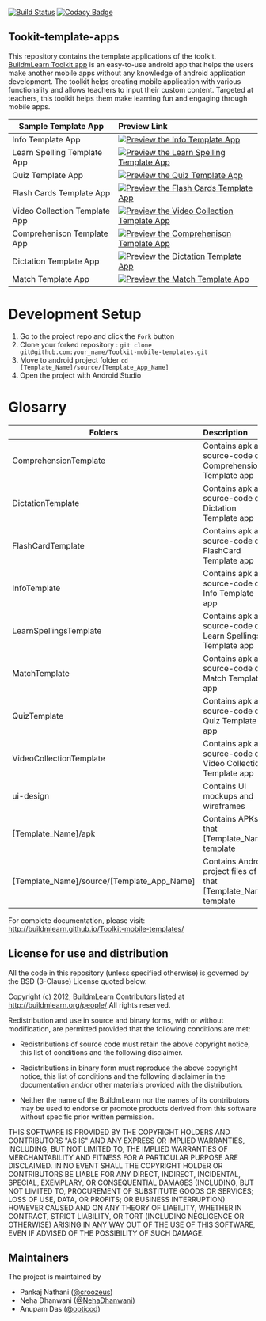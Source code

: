 [![Build Status](https://travis-ci.org/BuildmLearn/Toolkit-mobile-templates.svg)](https://travis-ci.org/BuildmLearn/Toolkit-mobile-templates) [![Codacy Badge](https://api.codacy.com/project/badge/Grade/aa817e5c09b24adeaa998ef73f4393e0)](https://www.codacy.com/app/anupam/Toolkit-mobile-templates?utm_source=github.com&amp;utm_medium=referral&amp;utm_content=BuildmLearn/Toolkit-mobile-templates&amp;utm_campaign=Badge_Grade)

Tookit-template-apps
--------------------

This repository contains the template applications of the toolkit. [BuildmLearn Toolkit app](https://github.com/BuildmLearn/BuildmLearn-Toolkit-Android) is an easy-to-use android app that helps the users make another mobile apps without any knowledge of android application development. The toolkit helps creating mobile application with various functionality and allows teachers to input their custom content. Targeted at teachers, this toolkit helps them make learning fun and engaging through mobile apps.

| Sample Template App       | Preview Link  |
| ------------- |:-------------|
|Info Template App|[![Preview the Info Template App](https://img.shields.io/badge/Preview-Appetize.io-green.svg)](https://appetize.io/app/v71r4g8z3t6qp6bmmm90nbr56g) |
|Learn Spelling Template App|[![Preview the Learn Spelling Template App](https://img.shields.io/badge/Preview-Appetize.io-green.svg)](https://appetize.io/app/6mqergycnupm9qbqzwzc0xmxwg)|
|Quiz Template App|[![Preview the Quiz Template App](https://img.shields.io/badge/Preview-Appetize.io-green.svg)](https://appetize.io/app/2x75y9eb121u6mu8f4q8mzxhwg) |
|Flash Cards Template App|[![Preview the Flash Cards Template App](https://img.shields.io/badge/Preview-Appetize.io-green.svg)](https://appetize.io/app/ru8cukyyje1ycqqq70y9yzxzgg) |
|Video Collection Template App|[![Preview the Video Collection Template App](https://img.shields.io/badge/Preview-Appetize.io-green.svg)](https://appetize.io/app/0c16e5tyuw2rw2zb7tzuenfpcc) |
|Comprehenison Template App|[![Preview the Comprehenison Template App](https://img.shields.io/badge/Preview-Appetize.io-green.svg)](https://appetize.io/app/3q51zbrprcqyy2t3yf93qadtwr) |
|Dictation Template App|[![Preview the Dictation Template App](https://img.shields.io/badge/Preview-Appetize.io-green.svg)](https://appetize.io/app/dggj025amrf6tujz2bhjax1h3g)|
|Match Template App|[![Preview the Match Template App](https://img.shields.io/badge/Preview-Appetize.io-green.svg)](https://appetize.io/app/cb76z8ccdwzgg8zu8g90pkhe2r) |

# Development Setup
1. Go to the project repo and click the `Fork` button
2. Clone your forked repository : `git clone git@github.com:your_name/Toolkit-mobile-templates.git`
3. Move to android project folder `cd [Template_Name]/source/[Template_App_Name]`
4. Open the project with Android Studio

Glosarry
======
| Folders       | Description  |
| ------------- |:-------------|
| ComprehensionTemplate    | Contains apk and source-code of Comprehension Template app |
| DictationTemplate    | Contains apk and source-code of Dictation Template app |
| FlashCardTemplate    | Contains apk and source-code of FlashCard Template app |
| InfoTemplate    | Contains apk and source-code of Info Template app |
| LearnSpellingsTemplate    | Contains apk and source-code of Learn Spellings Template app |
| MatchTemplate    | Contains apk and source-code of Match Template app |
| QuizTemplate    | Contains apk and source-code of Quiz Template app |
| VideoCollectionTemplate    | Contains apk and source-code of Video Collection Template app |
| ui-design      | Contains UI mockups and wireframes   |
| [Template_Name]/apk | Contains APKs of that [Template_Name] template |
| [Template_Name]/source/[Template_App_Name] | Contains Android project files of that [Template_Name] template |

For complete documentation, please visit: http://buildmlearn.github.io/Toolkit-mobile-templates/

License for use and distribution
---------------------------------

All the code in this repository (unless specified otherwise) is governed by the BSD (3-Clause) License quoted below.

Copyright (c) 2012, BuildmLearn Contributors listed at http://buildmlearn.org/people/
All rights reserved.

Redistribution and use in source and binary forms, with or without
modification, are permitted provided that the following conditions are met:

* Redistributions of source code must retain the above copyright notice, this
  list of conditions and the following disclaimer.

* Redistributions in binary form must reproduce the above copyright notice,
  this list of conditions and the following disclaimer in the documentation
  and/or other materials provided with the distribution.

* Neither the name of the BuildmLearn nor the names of its
  contributors may be used to endorse or promote products derived from
  this software without specific prior written permission.

THIS SOFTWARE IS PROVIDED BY THE COPYRIGHT HOLDERS AND CONTRIBUTORS "AS IS"
AND ANY EXPRESS OR IMPLIED WARRANTIES, INCLUDING, BUT NOT LIMITED TO, THE
IMPLIED WARRANTIES OF MERCHANTABILITY AND FITNESS FOR A PARTICULAR PURPOSE ARE
DISCLAIMED. IN NO EVENT SHALL THE COPYRIGHT HOLDER OR CONTRIBUTORS BE LIABLE
FOR ANY DIRECT, INDIRECT, INCIDENTAL, SPECIAL, EXEMPLARY, OR CONSEQUENTIAL
DAMAGES (INCLUDING, BUT NOT LIMITED TO, PROCUREMENT OF SUBSTITUTE GOODS OR
SERVICES; LOSS OF USE, DATA, OR PROFITS; OR BUSINESS INTERRUPTION) HOWEVER
CAUSED AND ON ANY THEORY OF LIABILITY, WHETHER IN CONTRACT, STRICT LIABILITY,
OR TORT (INCLUDING NEGLIGENCE OR OTHERWISE) ARISING IN ANY WAY OUT OF THE USE
OF THIS SOFTWARE, EVEN IF ADVISED OF THE POSSIBILITY OF SUCH DAMAGE.

## Maintainers
The project is maintained by
- Pankaj Nathani ([@croozeus](https://github.com/croozeus))
- Neha Dhanwani ([@NehaDhanwani](https://github.com/NehaDhanwani))
- Anupam Das ([@opticod](https://github.com/opticod))
